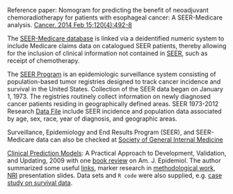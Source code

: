Reference paper:
Nomogram for predicting the benefit of neoadjuvant chemoradiotherapy for patients with esophageal cancer: A SEER-Medicare analysis. [Cancer. 2014 Feb 15;120(4):492-8](http://onlinelibrary.wiley.com/doi/10.1002/cncr.28447/full) 

The [SEER-Medicare database](http://healthcaredelivery.cancer.gov/seermedicare/aboutdata/) is linked via a deidentified numeric system to include Medicare claims data on catalogued SEER patients, thereby allowing for the inclusion of clinical information not contained in [SEER](http://seer.cancer.gov/), such as receipt of chemotherapy. 

The [SEER Program](http://seer.cancer.gov/) is an epidemiologic surveillance system consisting of population-based tumor registries designed to track cancer incidence and survival in the United States. Collection of the SEER data began on January 1, 1973. The registries routinely collect information on newly diagnosed cancer patients residing in geographically defined areas. 
SEER 1973-2012 Research [Data File](http://seer.cancer.gov/data/) include SEER incidence and population data associated by age, sex, race, year of diagnosis, and geographic areas.

Surveillance, Epidemiology and End Results Program (SEER), and SEER-Medicare data can also be checked at [Society of General Internal Medicine](http://www.sgim.org/communities/research/dataset-compendium/surveillance-epidemiology-and-end-results-program-seer-and-seer-medicare-data)

[Clinical Prediction Models](http://www.clinicalpredictionmodels.org/doku.php?id=start): A Practical Approach to Development, Validation, and Updating, 2009 with one [book review](http://aje.oxfordjournals.org/content/170/4/528.full) on Am. J. Epidemiol.
The author summarized some useful [links](http://www.clinicalpredictionmodels.org/doku.php?id=links:start), marker research in [methodological work](http://www.clinicalpredictionmodels.org/doku.php?id=markers:start), [NRI](http://www.clinicalpredictionmodels.org/doku.php?id=presentations:start) presentation slides. 
Data sets and `R code` were also supplied, e.g. [case study on survival data](http://www.clinicalpredictionmodels.org/doku.php?id=rcode_and_data:chapter23).
